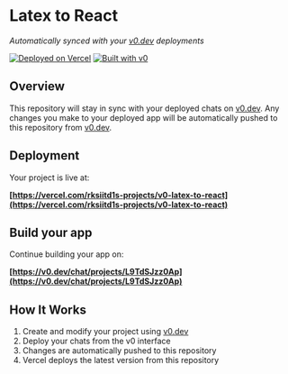 # Latex to React

*Automatically synced with your [v0.dev](https://v0.dev) deployments*

[![Deployed on Vercel](https://img.shields.io/badge/Deployed%20on-Vercel-black?style=for-the-badge&logo=vercel)](https://vercel.com/rksiitd1s-projects/v0-latex-to-react)
[![Built with v0](https://img.shields.io/badge/Built%20with-v0.dev-black?style=for-the-badge)](https://v0.dev/chat/projects/L9TdSJzz0Ap)

## Overview

This repository will stay in sync with your deployed chats on [v0.dev](https://v0.dev).
Any changes you make to your deployed app will be automatically pushed to this repository from [v0.dev](https://v0.dev).

## Deployment

Your project is live at:

**[https://vercel.com/rksiitd1s-projects/v0-latex-to-react](https://vercel.com/rksiitd1s-projects/v0-latex-to-react)**

## Build your app

Continue building your app on:

**[https://v0.dev/chat/projects/L9TdSJzz0Ap](https://v0.dev/chat/projects/L9TdSJzz0Ap)**

## How It Works

1. Create and modify your project using [v0.dev](https://v0.dev)
2. Deploy your chats from the v0 interface
3. Changes are automatically pushed to this repository
4. Vercel deploys the latest version from this repository
